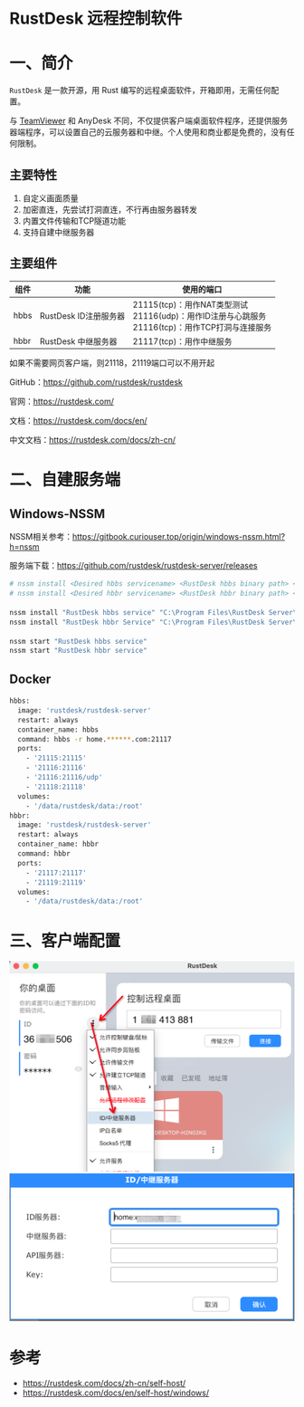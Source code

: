 # RustDesk 远程控制软件

# 一、简介

`RustDesk` 是一款开源，用 Rust 编写的远程桌面软件，开箱即用，无需任何配置。

与 [TeamViewer](https://so.csdn.net/so/search?q=TeamViewer&spm=1001.2101.3001.7020) 和 AnyDesk 不同，不仅提供客户端桌面软件程序，还提供服务器端程序，可以设置自己的云服务器和中继。个人使用和商业都是免费的，没有任何限制。

## 主要特性

1. 自定义画面质量
2. 加密直连，先尝试打洞直连，不行再由服务器转发
3. 内置文件传输和TCP隧道功能
4. 支持自建中继服务器

## 主要组件

| 组件 | 功能                  | 使用的端口                                                   |
| ---- | --------------------- | ------------------------------------------------------------ |
| hbbs | RustDesk ID注册服务器 | 21115(tcp)：用作NAT类型测试<br>21116(udp)：用作ID注册与心跳服务<br/>21116(tcp)：用作TCP打洞与连接服务 |
| hbbr | RustDesk 中继服务器   | 21117(tcp)：用作中继服务                                     |

如果不需要网页客户端，则21118，21119端口可以不用开起



GitHub：https://github.com/rustdesk/rustdesk

官网：https://rustdesk.com/

文档：https://rustdesk.com/docs/en/

中文文档：https://rustdesk.com/docs/zh-cn/

# 二、自建服务端

## Windows-NSSM

NSSM相关参考：https://gitbook.curiouser.top/origin/windows-nssm.html?h=nssm

服务端下载：https://github.com/rustdesk/rustdesk-server/releases

```bash
# nssm install <Desired hbbs servicename> <RustDesk hbbs binary path> <RustDesk hbbs arguments>
# nssm install <Desired hbbr servicename> <RustDesk hbbr binary path> <RustDesk hbbr arguments>

nssm install "RustDesk hbbs service" "C:\Program Files\RustDesk Server\hbbs.exe" -r 0.0.0.0 -k _
nssm install "RustDesk hbbr Service" "C:\Program Files\RustDesk Server\hbbr.exe" -k _

nssm start "RustDesk hbbs service"
nssm start "RustDesk hbbr service"
```

## Docker

```bash
hbbs:
  image: 'rustdesk/rustdesk-server'
  restart: always
  container_name: hbbs
  command: hbbs -r home.******.com:21117
  ports:
    - '21115:21115'
    - '21116:21116'
    - '21116:21116/udp'
    - '21118:21118'
  volumes:
    - '/data/rustdesk/data:/root'
hbbr:
  image: 'rustdesk/rustdesk-server'
  restart: always
  container_name: hbbr
  command: hbbr
  ports:
    - '21117:21117'
    - '21119:21119'
  volumes:
    - '/data/rustdesk/data:/root'
```



# 三、客户端配置

<img src="../assets/rustdesk-client-1.png" style="zoom:50%;" />

<img src="../assets/rustdesk-client-2.png" style="zoom:50%;" />

# 参考

- https://rustdesk.com/docs/zh-cn/self-host/
- https://rustdesk.com/docs/en/self-host/windows/